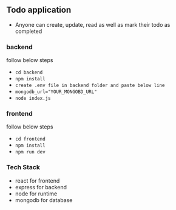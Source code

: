 ## Todo application

- Anyone can create, update, read as well as mark their todo as completed

### backend

follow below steps

- `cd backend`
- `npm install`
- `create .env file in backend folder and paste below line`
- `mongodb_url="YOUR_MONGOBD_URL"`
- `node index.js`

### frontend

follow below steps

- `cd frontend`
- `npm install`
- `npm run dev`

### Tech Stack

- react for frontend
- express for backend
- node for runtime
- mongodb for database
